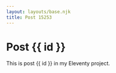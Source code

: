 ```yaml
---
layout: layouts/base.njk
title: Post 15253
---
```


# Post {{ id }}

This is post {{ id }} in my Eleventy project.
